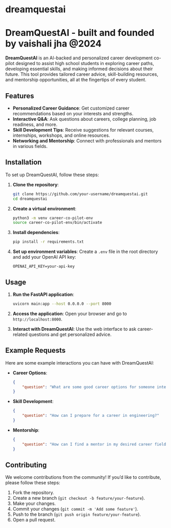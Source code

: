 # dreamquestai

# DreamQuestAI - built and founded by vaishali jha @2024

**DreamQuestAI** is an AI-backed and personalized career development co-pilot designed to assist high school students in exploring career paths, developing essential skills, and making informed decisions about their future. This tool provides tailored career advice, skill-building resources, and mentorship opportunities, all at the fingertips of every student.

## Features

- **Personalized Career Guidance**: Get customized career recommendations based on your interests and strengths.
- **Interactive Q&A**: Ask questions about careers, college planning, job readiness, and more.
- **Skill Development Tips**: Receive suggestions for relevant courses, internships, workshops, and online resources.
- **Networking and Mentorship**: Connect with professionals and mentors in various fields.

## Installation

To set up DreamQuestAI, follow these steps:

1. **Clone the repository**:
    ```bash
    git clone https://github.com/your-username/dreamquestai.git
    cd dreamquestai
    ```

2. **Create a virtual environment**:
    ```bash
    python3 -m venv career-co-pilot-env
    source career-co-pilot-env/bin/activate
    ```

3. **Install dependencies**:
    ```bash
    pip install -r requirements.txt
    ```

4. **Set up environment variables**:
    Create a `.env` file in the root directory and add your OpenAI API key:
    ```env
    OPENAI_API_KEY=your-api-key
    ```

## Usage

1. **Run the FastAPI application**:
    ```bash
    uvicorn main:app --host 0.0.0.0 --port 8000
    ```

2. **Access the application**:
    Open your browser and go to `http://localhost:8000`.

3. **Interact with DreamQuestAI**:
    Use the web interface to ask career-related questions and get personalized advice.

## Example Requests

Here are some example interactions you can have with DreamQuestAI:

- **Career Options**:
    ```json
    {
        "question": "What are some good career options for someone interested in science?"
    }
    ```

- **Skill Development**:
    ```json
    {
        "question": "How can I prepare for a career in engineering?"
    }
    ```

- **Mentorship**:
    ```json
    {
        "question": "How can I find a mentor in my desired career field?"
    }
    ```

## Contributing

We welcome contributions from the community! If you’d like to contribute, please follow these steps:

1. Fork the repository.
2. Create a new branch (`git checkout -b feature/your-feature`).
3. Make your changes.
4. Commit your changes (`git commit -m 'Add some feature'`).
5. Push to the branch (`git push origin feature/your-feature`).
6. Open a pull request.




